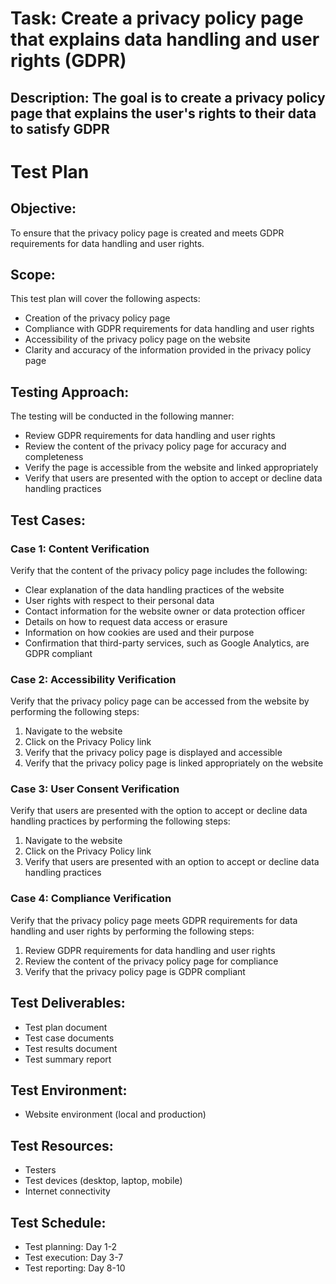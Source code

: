# Task: Create a privacy policy page that explains data handling and user rights (GDPR)
## Description: The goal is to create a privacy policy page that explains the user's rights to their data to satisfy GDPR
# Test Plan

## Objective:
To ensure that the privacy policy page is created and meets GDPR requirements for data handling and user rights.

## Scope:
This test plan will cover the following aspects:
- Creation of the privacy policy page
- Compliance with GDPR requirements for data handling and user rights
- Accessibility of the privacy policy page on the website
- Clarity and accuracy of the information provided in the privacy policy page

## Testing Approach:
The testing will be conducted in the following manner:
- Review GDPR requirements for data handling and user rights
- Review the content of the privacy policy page for accuracy and completeness
- Verify the page is accessible from the website and linked appropriately
- Verify that users are presented with the option to accept or decline data handling practices

## Test Cases:

### Case 1: Content Verification
Verify that the content of the privacy policy page includes the following:
- Clear explanation of the data handling practices of the website
- User rights with respect to their personal data
- Contact information for the website owner or data protection officer
- Details on how to request data access or erasure
- Information on how cookies are used and their purpose
- Confirmation that third-party services, such as Google Analytics, are GDPR compliant

### Case 2: Accessibility Verification
Verify that the privacy policy page can be accessed from the website by performing the following steps:
1. Navigate to the website
2. Click on the Privacy Policy link
3. Verify that the privacy policy page is displayed and accessible
4. Verify that the privacy policy page is linked appropriately on the website

### Case 3: User Consent Verification
Verify that users are presented with the option to accept or decline data handling practices by performing the following steps:
1. Navigate to the website
2. Click on the Privacy Policy link
3. Verify that users are presented with an option to accept or decline data handling practices

### Case 4: Compliance Verification
Verify that the privacy policy page meets GDPR requirements for data handling and user rights by performing the following steps:
1. Review GDPR requirements for data handling and user rights
2. Review the content of the privacy policy page for compliance
3. Verify that the privacy policy page is GDPR compliant

## Test Deliverables:
- Test plan document
- Test case documents
- Test results document
- Test summary report

## Test Environment:
- Website environment (local and production)

## Test Resources:
- Testers
- Test devices (desktop, laptop, mobile)
- Internet connectivity

## Test Schedule:
- Test planning: Day 1-2
- Test execution: Day 3-7
- Test reporting: Day 8-10